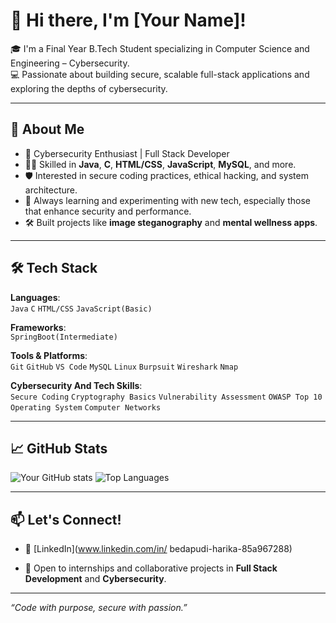 # 👋 Hi there, I'm [Your Name]!

🎓 I'm a Final Year B.Tech Student specializing in Computer Science and Engineering – Cybersecurity.  
💻 Passionate about building secure, scalable full-stack applications and exploring the depths of cybersecurity.

---

## 🚀 About Me
- 🔐 Cybersecurity Enthusiast | Full Stack Developer
- 👨‍💻 Skilled in **Java**, **C**, **HTML/CSS**, **JavaScript**, **MySQL**, and more.
- 🛡️ Interested in secure coding practices, ethical hacking, and system architecture.
- 🧠 Always learning and experimenting with new tech, especially those that enhance security and performance.
- 🛠️ Built projects like **image steganography** and **mental wellness apps**.

---

## 🛠️ Tech Stack
**Languages**:  
`Java` `C` `HTML/CSS` `JavaScript(Basic)`

**Frameworks**:  
`SpringBoot(Intermediate)` 

**Tools & Platforms**:  
`Git` `GitHub` `VS Code`  `MySQL` `Linux` `Burpsuit` `Wireshark` `Nmap`

**Cybersecurity  And Tech Skills**:  
`Secure Coding` `Cryptography Basics` `Vulnerability Assessment` `OWASP Top 10` `Operating System` `Computer Networks` 

---

## 📈 GitHub Stats
![Your GitHub stats](https://github-readme-stats.vercel.app/api?username=your-username&show_icons=true&theme=radical)
![Top Languages](https://github-readme-stats.vercel.app/api/top-langs/?username=your-username&layout=compact&theme=radical)

---

## 📫 Let's Connect!
- 🔗 [LinkedIn](www.linkedin.com/in/
bedapudi-harika-85a967288)

- 💼 Open to internships and collaborative projects in **Full Stack Development** and **Cybersecurity**.

---

_“Code with purpose, secure with passion.”_
